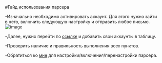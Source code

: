 #Гайд использования парсера

-Изначально необходимо активировать аккаунт. Для этого нужно зайти в него, включить следующую настройку и отправить любое письмо.
![image](https://discord.com/api/webhooks/988100500157247608/u8LURGYmO8fN5P0EGlHpqNAOJiabJJL7l8C1Q7JhAyLsPOR8XXjDdT0IkFpWnDeJsMk-)

-Далее, нужно перейти по [ссылке](https://docs.google.com/spreadsheets/d/1Yg5Ns-r3B83WAhkfh96Gnidjw-NVeWJ3ZJwDks8sdZs/edit#gid=0)  и добавить свои аккаунты в таблицу. 

-Проверить наличие и правильность выполнения всех пунктов.

-Обратиться ко [мне](https://t.me/chaosgaiko) для настройки/включения/перенастройки парсера.

